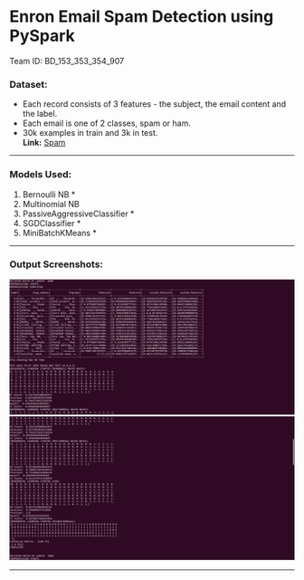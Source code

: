 # Enron Email Spam Detection using PySpark
Team ID: BD_153_353_354_907
### Dataset:
- Each record consists of 3 features - the subject, the email content and the label. 
- Each email is one of 2 classes, spam or ham.
- 30k examples in train and 3k in test. \
**Link:** [Spam](https://drive.google.com/drive/folders/1mMPa21_FInHVNOaG5irmve42Su6dI77K)
-----
### Models Used:
1. Bernoulli NB *
2. Multinomial NB
3. PassiveAggressiveClassifier *
4. SGDClassifier *
5. MiniBatchKMeans *
-----
### Output Screenshots:
![***Output Screenshot 1***](ss1.png)
![***Output Screenshot 2***](ss2.png)

-----
